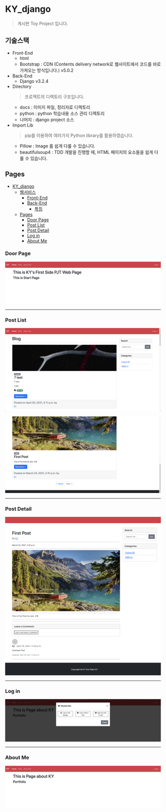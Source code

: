 # KY_django

> 게시판 Toy Project 입니다.

## 기술스택

- Front-End
  - html
  - Bootstrap : CDN (Contents delivery network로 웹사이트에서 코드를 바로 가져오는 방식입니다.) v5.0.2
- Back-End
  - Django v3.2.4
- Directory
  > 프로젝트의 디렉토리 구조입니다.
  - docs : 이미지 파일, 정리자료 디렉토리
  - python : python 학습내용 소스 관리 디렉토리
  - 나머지 : django project 소스
- Import Lib
  > pip를 이용하여 여러가지 Python library를 활용하였습니다.
  - Pillow : Image 를 쉽게 다룰 수 있습니다.
  - beautifulsoup4 : TDD 개발을 진행할 때, HTML 페이지의 요소들을 쉽게 다룰 수 있습니다.

## Pages

- [KY_django](#ky_django)
  - [웹서비스](#웹서비스)
    - [Front-End](#front-end)
    - [Back-End](#back-end)
      - [특징](#특징)
  - [Pages](#pages)
    - [Door Page](#door-page)
    - [Post List](#post-list)
    - [Post Detail](#post-detail)
    - [Log in](#log-in)
    - [About Me](#about-me)

### Door Page

![Door Page](start.png)

---

### Post List

![Post List](post_list.png)

![post_list_footer](post_list_footer.png)

---

### Post Detail

![post_detail](post_detail.png)

---

### Log in

![Log in](login.png)

---

### About Me

![About Me](aboutme.png)

